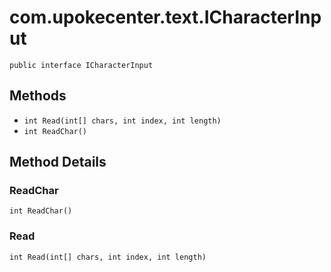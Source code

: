 # com.upokecenter.text.ICharacterInput

    public interface ICharacterInput

## Methods

* `int Read(int[] chars,
    int index,
    int length)`<br>
* `int ReadChar()`<br>

## Method Details

### ReadChar
    int ReadChar()
### Read
    int Read(int[] chars, int index, int length)
